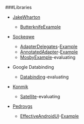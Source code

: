 ###Libraries
- [JakeWharton](https://github.com/JakeWharton)
     - [Butterknife](https://github.com/JakeWharton/butterknife)[Example](https://github.com/JakeWharton/butterknife)

- [Sockeqwe](https://github.com/sockeqwe)
     - [AdapterDelegates](https://github.com/sockeqwe/adapterDelegates)-[Example](https://github.com/sockeqwe/adapterDelegates)
     - [AnnotatedAdapter](https://github.com/sockeqwe/annotatedAdapter)-[Example](https://github.com/sockeqwe/annotatedAdapter)
     - [Mosby](https://yougithub.com/sockeqwe/mosby)[Example](https://github.com/sockeqwe/mosby)-evaluating

- Google Databinding
     - [Databinding](https://developer.android.com/tools/data-binding/guide.html)-evaluating

- [Konmik](https://github.com/konmik)
     - [Satellite](https://github.com/konmik/satellite)-evaluating

- [Pedrovgs](https://github.com/pedrovgs)
     - [EffectiveAndroidUI](https://github.com/pedrovgs/EffectiveAndroidUI/)-[Example](https://github.com/ersin-ertan/android-ui/tree/master/effectiveandroidui)
